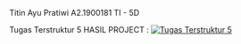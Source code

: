 Titin Ayu Pratiwi
A2.1900181
TI - 5D

Tugas Terstruktur 5 
HASIL PROJECT :
[![Tugas Terstruktur 5](https://res.cloudinary.com/marcomontalbano/image/upload/v1637575986/video_to_markdown/images/google-drive--1F8wgTj0yRZpxRJNaWX7trL6F6VUZUYQm-c05b58ac6eb4c4700831b2b3070cd403.jpg)](https://drive.google.com/file/d/1F8wgTj0yRZpxRJNaWX7trL6F6VUZUYQm/view?usp=sharing "Tugas Terstruktur 5")
